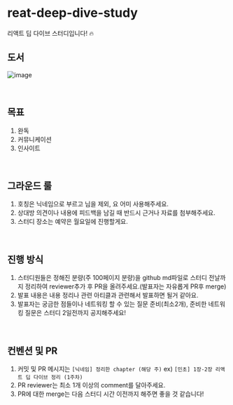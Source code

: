 # reat-deep-dive-study
리액트 딥 다이브 스터디입니다! 🔥


## 도서

![image](https://github.com/React-Deep-Dive/reat-deep-dive-study/assets/116826162/8062542e-3c57-48ac-a1c4-ab68b1157462)

<br/>

## 목표
1. 완독
2. 커뮤니케이션
3. 인사이트

<br/>

## 그라운드 룰
1. 호칭은 닉네임으로 부르고 님을 제외, 요 어미 사용해주세요.
2. 상대방 의견이나 내용에 피드백을 남길 때 반드시 근거나 자료를 첨부해주세요.
3. 스터디 장소는 예약은 월요일에 진행할게요.

<br/>


## 진행 방식
1. 스터디원들은 정해진 분량(주 100페이지 분량)을 github md파일로 스터디 전날까지 정리하여 reviewer추가 후 PR을 올려주세요.(발표자는 자유롭게 PR후 merge)
2. 발표 내용은 내용 정리나 관련 아티클과 관련해서 발표하면 될거 같아요.
3. 발표자는 궁금한 점들이나 네트워킹 할 수 있는 질문 준비(최소2개), 준비한 네트워킹 질문은 스터디 2일전까지 공지해주세요!

<br/>


## 컨벤션 및 PR
1. 커밋 및 PR 메시지는 `[닉네임] 정리한 chapter (해당 주)`
ex) `[민초] 1장-2장 리액트 딥 다이브 정리 (1주차)`
2. PR reviewer는 최소 1개 이상의 comment를 달아주세요.
3. PR에 대한 merge는 다음 스터디 시간 이전까지 해주면 좋을 것 같습니다!
